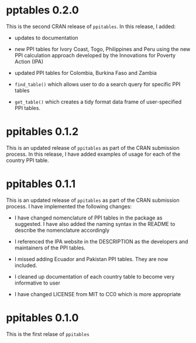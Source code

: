 # pptables 0.2.0

This is the second CRAN release of `ppitables`. In this release, I added:

* updates to documentation

* new PPI tables for Ivory Coast, Togo, Philippines and Peru using the new
PPI calculation approach developed by the Innovations for Poverty Action (IPA)

* updated PPI tables for Colombia, Burkina Faso and Zambia

* `find_table()` which allows user to do a search query for specific PPI
tables

* `get_table()` which creates a tidy format data frame of user-specified
PPI tables.


# ppitables 0.1.2
This is an updated release of `ppitables` as part of the CRAN submission process. In this release, I have added examples of usage for each of the country PPI table.

# ppitables 0.1.1
This is an updated release of `ppitables` as part of the CRAN submission process. I have implemented the following changes:

* I have changed nomenclature of PPI tables in the package as suggested. I have also added the naming syntax in the README to describe the nomenclature
accordingly

* I referenced the IPA website in the DESCRIPTION as the developers and maintainers of the PPI tables.

* I missed adding Ecuador and Pakistan PPI tables. They are now included.

* I cleaned up documentation of each country table to become very informative to user

* I have changed LICENSE from MIT to CC0 which is more appropriate

# ppitables 0.1.0
This is the first relase of `ppitables`

